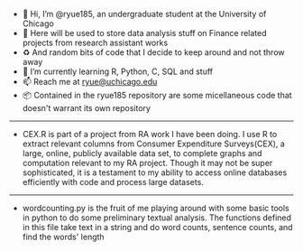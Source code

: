 - 👋 Hi, I’m @ryue185, an undergraduate student at the University of Chicago
- 👀 Here will be used to store data analysis stuff on Finance related projects from research assistant works 
- ♻️ And random bits of code that I decide to keep around and not throw away
- 🌱 I’m currently learning R, Python, C, SQL and stuff
- 📫 Reach me at ryue@uchicago.edu
- 📦 Contained in the ryue185 repository are some micellaneous code that doesn't warrant its own repository
-------
- CEX.R is part of a project from RA work I have been doing. I use R to extract relevant columns from Consumer Expenditure Surveys(CEX), a large, online, publicly available data set, to complete graphs and computation relevant to my RA project. Though it may not be super sophisticated, it is a testament to my ability to access online databases efficiently with code and process large datasets. 
-------
- wordcounting.py is the fruit of me playing around with some basic tools in python to do some preliminary textual analysis. The functions defined in this file take text in a string and do word counts, sentence counts, and find the words' length

<!---
ryue185/ryue185 is a ✨ special ✨ repository because its `README.md` (this file) appears on your GitHub profile.
You can click the Preview link to take a look at your changes.
--->
